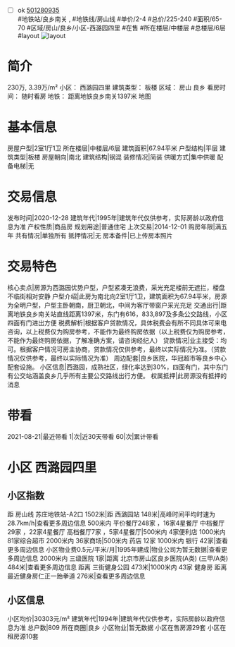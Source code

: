 - [ ] ok [501280935](https://bj.5i5j.com/ershoufang/501280935.html)  
 #地铁站/良乡南关 ,  #地铁线/房山线
#单价/2-4 #总价/225-240 #面积/65-70   #区域/房山/良乡/小区-西潞园四里 #在售 #所在楼层/中楼层 #总楼层/6层 #layout 
![layout](http://image2a.5i5j.com/bdir/layout/355432.jpg_P5.jpg) 
# 简介 
 230万,  3.39万/m² 
小区： 西潞园四里
建筑类型： 板楼
区域： 房山 良乡
看房时间： 随时看房
地铁： 距离地铁良乡南关1397米 地图
# 基本信息 
 房屋户型|2室1厅1卫
所在楼层|中楼层/6层
建筑面积|67.94平米
户型结构|平层
建筑类型|板楼
房屋朝向|南北
建筑结构|钢混
装修情况|简装
供暖方式|集中供暖
配备电梯|无
# 交易信息 
 发布时间|2020-12-28
建筑年代|1995年|建筑年代仅供参考，实际房龄以政府信息为准
产权性质|商品房
规划用途|普通住宅
上次交易|2014-12-01
购房年限|满五年
共有情况|单独所有
抵押情况|无
房本备件|已上传房本照片
# 交易特色 
 核心卖点|房源为西潞园优势户型，户型紧凑无浪费，采光充足楼前无遮拦，楼盘不临街相对安静
户型介绍|此房为南北向2室1厅1卫，建筑面积为67.94平米，房源为全明户型，户型主卧朝南，厨卫朝北，中间为客厅带窗户采光充足
交通出行|距离地铁良乡南关站直线距离1397米，东门有616，833,897及多条公交路线，小区四面有门进出方便
税费解析|根据客户贷款情况，具体税费会有所不同具体可来电咨询，以上税费仅为购房参考，不能作为最终购房依据（以上税费仅为购房参考，不能作为最终购房依据，了解准确方案，请咨询经纪人）
贷款情况|业主接受：均可。根据客户情况可房主协商，贷款情况仅供参考，最终以实际情况为准。（贷款情况仅供参考，最终以实际情况为准）
周边配套|良乡医院，华冠超市等良乡中心配套设施。
小区信息|西潞园，成熟社区，绿化率达到30%，四面有门，其中东门有公交站涵盖良乡几乎所有主要公交路线出行方便。
权属抵押|此房源没有抵押的消息
# 带看 
 2021-08-21|最近带看	 1|次|近30天带看	 60|次|累计带看
# 小区 西潞园四里
## 小区指数 
 距 房山线 苏庄地铁站-A2口 1502米|距 西潞园站 148米|高峰时间平均时速为28.7km/h|查看更多周边信息
500米内 平价餐厅248家 ，16家4星餐厅
中档餐厅29家 ，22家4星餐厅
高档餐厅7家 ，5家4星餐厅|500米内 4家便利店
1000米内 81家综合超市
2000米内 36家商场|500米内 药店 12家
1000米内 银行 42家|查看更多周边信息
小区物业费0.5元/平米/月|1995年建成|物业公司为暂无数据|查看更多周边信息
2000米内 三级医院 1家|距离 北京市房山区良乡医院(A类) (三甲/A类) 484米|查看更多周边信息
距离 三街健身公园 473米|1000米内 43家 健身房
距离最近健身房仁正一跆拳道 276米|查看更多周边信息
## 小区信息 
 小区均价|30303元/m²
建筑年代|1994年|建筑年代仅供参考，实际房龄以政府信息为准
总户数|809
所在商圈|良乡
小区物业|暂无数据
小区在售房源29套
小区在租房源10套
